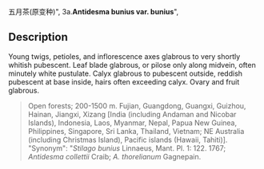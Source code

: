 五月茶(原变种)",
3a.**Antidesma bunius var. bunius**",

## Description
Young twigs, petioles, and inflorescence axes glabrous to very shortly whitish pubescent. Leaf blade glabrous, or pilose only along midvein, often minutely white pustulate. Calyx glabrous to pubescent outside, reddish pubescent at base inside, hairs often exceeding calyx. Ovary and fruit glabrous.

> Open forests; 200-1500 m. Fujian, Guangdong, Guangxi, Guizhou, Hainan, Jiangxi, Xizang [India (including Andaman and Nicobar Islands), Indonesia, Laos, Myanmar, Nepal, Papua New Guinea, Philippines, Singapore, Sri Lanka, Thailand, Vietnam; NE Australia (including Christmas Island), Pacific islands (Hawaii, Tahiti)].
  "Synonym": "*Stilago bunius* Linnaeus, Mant. Pl. 1: 122. 1767; *Antidesma collettii* Craib; *A. thorelianum* Gagnepain.
